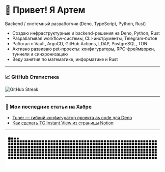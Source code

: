 # 👋 Привет! Я Артем

Backend / системный разработчик (Deno, TypeScript, Python, Rust)

- Создаю инфраструктурные и backend-решения на Deno, Python, Rust
- Разрабатывал workflow-системы, CLI-инструменты, Telegram-ботов
- Работал с Vault, ArgoCD, GitHub Actions, LDAP, PostgreSQL, TON
- Активно развиваю pet-проекты: конфигураторы, RPC-фреймворки, туннели и
  синхронизацию
- Веду занятия по математике, информатике и Rust

---

### 📈 GitHub Статистика

![GitHub Streak](https://streak-stats.demolab.com?user=artpani4&theme=radical&date_format=M%20j%5B%2C%20Y%5D)

---
### 📝 Мои последние статьи на Хабре
<!-- BLOG-POST-LIST:START -->
- [Tuner — гибкий конфигуратор проекта as code для Deno](https://habr.com/ru/articles/829212/?utm_campaign=829212&utm_source=habrahabr&utm_medium=rss)
- [Как сделать TG Instant View из страницы Notion](https://habr.com/ru/articles/791070/?utm_campaign=791070&utm_source=habrahabr&utm_medium=rss)
<!-- BLOG-POST-LIST:END -->
---

<picture>
  <source media="(prefers-color-scheme: dark)" srcset="https://raw.githubusercontent.com/artpani4/artpani4/output/github-snake-dark.svg" />
  <source media="(prefers-color-scheme: light)" srcset="https://raw.githubusercontent.com/artpani4/artpani4/output/github-snake.svg" />
  <img alt="GitHub Snake" src="https://raw.githubusercontent.com/artpani4/artpani4/output/github-snake.svg" />
</picture>
